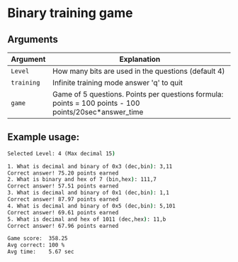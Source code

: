 # Binary training game

## Arguments

| Argument  | Explanation |
| -----    | ----- |
| ``Level``   | How many bits are used in the questions (default 4) |
| ``training``     | Infinite training mode answer 'q' to quit |
| ``game``   | Game of 5 questions. Points per questions formula: <br>points = 100 points - 100 points/20sec*answer_time    |

## Example usage:

```cmd
Selected Level: 4 (Max decimal 15)

1. What is decimal and binary of 0x3 (dec,bin): 3,11
Correct answer! 75.20 points earned
2. What is binary and hex of 7 (bin,hex): 111,7
Correct answer! 57.51 points earned
3. What is decimal and binary of 0x1 (dec,bin): 1,1
Correct answer! 87.97 points earned
4. What is decimal and binary of 0x5 (dec,bin): 5,101
Correct answer! 69.61 points earned
5. What is decimal and hex of 1011 (dec,hex): 11,b
Correct answer! 67.96 points earned

Game score:  358.25
Avg correct: 100 %
Avg time:    5.67 sec
```